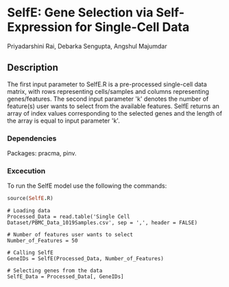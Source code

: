 # SelfE: Gene Selection via Self-Expression for Single-Cell Data

Priyadarshini Rai, Debarka Sengupta, Angshul Majumdar

## Description

The first input parameter to SelfE.R is a pre-processed single-cell data matrix, with rows representing cells/samples and columns representing genes/features. The second input parameter 'k' denotes the number of feature(s) user wants to select from the available features. SelfE returns an array of index values corresponding to the selected genes and the length of the array is equal to input parameter 'k'.

### Dependencies

Packages: pracma, pinv.

### Excecution

To run the SelfE model use the following the commands:

```ruby
source(SelfE.R)
```

```
# Loading data
Processed_Data = read.table('Single Cell Dataset/PBMC_Data_1019Samples.csv', sep = ',', header = FALSE)
```

```
# Number of features user wants to select
Number_of_Features = 50
```

```
# Calling SelfE
GeneIDs = SelfE(Processed_Data, Number_of_Features)
```

```
# Selecting genes from the data
SelfE_Data = Processed_Data[, GeneIDs]
```
